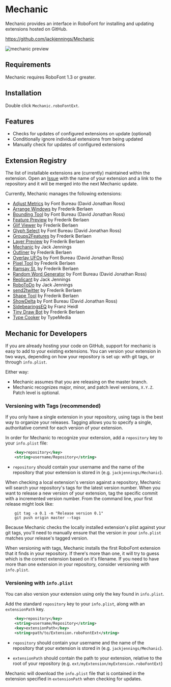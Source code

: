 Mechanic
========

Mechanic provides an interface in RoboFont for installing and updating extensions hosted on GitHub.

https://github.com/jackjennings/Mechanic

![mechanic preview](http://ja.ckjennin.gs/public/images/Mechanic-preview.png)

Requirements
------------

Mechanic requires RoboFont 1.3 or greater.

Installation
------------

Double click `Mechanic.roboFontExt`.

Features
--------

* Checks for updates of configured extensions on update (optional)
* Conditionally ignore individual extensions from being updated
* Manually check for updates of configured extensions

Extension Registry
------------------

The list of installable extensions are (currently) maintained within the extension. Open an [Issue](https://github.com/jackjennings/Mechanic/issues) with the name of your extension and a link to the repository and it will be merged into the next Mechanic update.

Currently, Mechanic manages the following extensions:

* [Adjust Metrics](https://github.com/FontBureau/fbOpenTools) by Font Bureau (David Jonathan Ross)
* [Arrange Windows](https://github.com/typemytype/RoboFontExtensions) by Frederik Berlaen
* [Bounding Tool](https://github.com/FontBureau/fbOpenTools) by Font Bureau (David Jonathan Ross)
* [Feature Preview](https://github.com/typemytype/RoboFontExtensions) by Frederik Berlaen
* [Glif Viewer](https://github.com/typemytype/RoboFontExtensions) by Frederik Berlaen
* [Glyph Select](https://github.com/FontBureau/fbOpenTools) by Font Bureau (David Jonathan Ross)
* [Groups2Features](https://github.com/typemytype/RoboFontExtensions) by Frederik Berlaen
* [Layer Preview](https://github.com/typemytype/RoboFontExtensions) by Frederik Berlaen
* [Mechanic](https://github.com/jackjennings/Mechanic) by Jack Jennings
* [Outliner](https://github.com/typemytype/RoboFontExtensions) by Frederik Berlaen
* [Overlay UFOs](https://github.com/FontBureau/fbOpenTools) by Font Bureau (David Jonathan Ross)
* [Pixel Tool](https://github.com/typemytype/RoboFontExtensions) by Frederik Berlaen
* [Ramsay St.](https://github.com/typemytype/RoboFontExtensions) by Frederik Berlaen
* [Random Word Generator](https://github.com/FontBureau/fbOpenTools) by Font Bureau (David Jonathan Ross)
* [Replicant](https://github.com/jackjennings/Replicant) by Jack Jennings
* [RoboToDo](https://github.com/jackjennings/RoboToDo) by Jack Jennings
* [send2twitter](https://github.com/typemytype/RoboFontExtensions) by Frederik Berlaen
* [Shape Tool](https://github.com/typemytype/RoboFontExtensions) by Frederik Berlaen
* [ShowDelta](https://github.com/FontBureau/fbOpenTools) by Font Bureau (David Jonathan Ross)
* [SidebearingsEQ](https://github.com/franzheidl/SidebearingsEQ) by Franz Heidl
* [Tiny Draw Bot](https://github.com/typemytype/RoboFontExtensions) by Frederik Berlaen
* [Type Cooker](https://github.com/typemytype/RoboFontExtensions) by TypeMedia

Mechanic for Developers
-----------------------

If you are already hosting your code on GitHub, support for mechanic is easy to add to your existing extensions. You can version your extension in two ways, depending on how your repository is set up: with git tags, or through `info.plist`.

Either way:
* Mechanic assumes that you are releasing on the master branch.
* Mechanic recognizes major, minor, and patch level versions, `X.Y.Z`. Patch level is optional.

### Versioning with Tags (recommended)

If you only have a single extension in your repository, using tags is the best way to organize your releases. Tagging allows you to specify a single, authoritative commit for each version of your extension.

In order for Mechanic to recognize your extension, add a `repository` key to your `info.plist` file:

```xml
	<key>repository</key>
	<string>username/Repository</string>
```

* `repository` should contain your username and the name of the repository that your extension is stored in (e.g. `jackjennings/Mechanic`).

When checking a local extension's version against a repository, Mechanic will search your repository's tags for the latest version number. When you want to release a new version of your extension, tag the specific commit with a incremented version number. From the command line, your first release might look like:

```
	git tag -a 0.1 -m "Release version 0.1"
	git push origin master --tags
```

Because Mechanic checks the locally installed extension's plist against your git tags, you'll need to manually ensure that the version in your `info.plist` matches your release's tagged version. 

When versioning with tags, Mechanic installs the first RoboFont extension that it finds in your repository. If there's more than one, it will try to guess which is the correct extension based on it's filename. If you need to have more than one extension in your repository, consider versioning with `info.plist`.

### Versioning with `info.plist`

You can also version your extension using only the key found in `info.plist`.

Add the standard `repository` key to your `info.plist`, along with an `extensionPath` key.

```xml
	<key>repository</key>
	<string>username/Repository</string>
	<key>extensionPath</key>
	<string>path/to/Extension.roboFontExt</string>
```

* `repository` should contain your username and the name of the repository that your extension is stored in (e.g. `jackjennings/Mechanic`).

* `extensionPath` should contain the path to your extension, relative to the root of your repository (e.g. `ext/myExtension/myExtension.roboFontExt`)

Mechanic will download the `info.plist` file that is contained in the extension specified in `extensionPath` when checking for updates.
